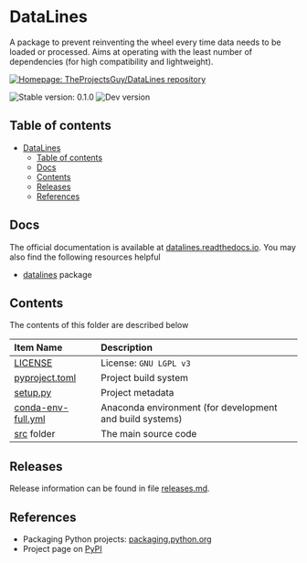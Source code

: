# DataLines

A package to prevent reinventing the wheel every time data needs to be loaded or processed. Aims at operating with the least number of dependencies (for high compatibility and lightweight).

[![Homepage: TheProjectsGuy/DataLines repository](https://img.shields.io/badge/Homepage-TheProjectsGuy%2FDataLines-blueviolet)](https://github.com/TheProjectsGuy/DataLines)

![Stable version: 0.1.0](https://img.shields.io/badge/Stable-0.1.0-informational)
![Dev version](https://img.shields.io/badge/Dev-0.1.1-informational)

## Table of contents

- [DataLines](#datalines)
    - [Table of contents](#table-of-contents)
    - [Docs](#docs)
    - [Contents](#contents)
    - [Releases](#releases)
    - [References](#references)

## Docs

The official documentation is available at [datalines.readthedocs.io](https://datalines.readthedocs.io/). You may also find the following resources helpful

- [datalines](./src/datalines/README.md) package

## Contents

The contents of this folder are described below

| Item Name | Description |
| :---- | :----- |
| [LICENSE](./LICENSE) | License: `GNU LGPL v3` |
| [pyproject.toml](./pyproject.toml) | Project build system |
| [setup.py](./setup.py) | Project metadata |
| [conda-env-full.yml](./conda-env-full.yml) | Anaconda environment (for development and build systems) |
| [src](./src/README.md) folder | The main source code |

## Releases

Release information can be found in file [releases.md](./releases.md).

## References

- Packaging Python projects: [packaging.python.org](https://packaging.python.org/en/latest/tutorials/packaging-projects/)
- Project page on [PyPI](https://pypi.org/project/datalines/)
